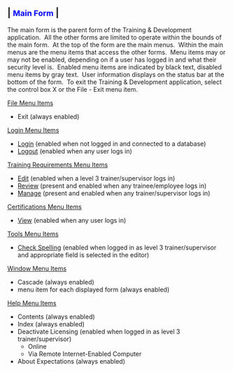 | <font size="4" color="#0000FF"><b>Main Form</b></font> |
-----

The main form is the parent form of the Training & Development application.&nbsp; All the other forms are limited to operate within the bounds of the main form.&nbsp; At the top of the form are the main menus.&nbsp; Within the main menus are the menu items that access the other forms.&nbsp; Menu items may or may not be enabled, depending on if a user has logged in and what their security level is.&nbsp; Enabled menu items are indicated by black text, disabled menu items by gray text.&nbsp; User information displays on the status bar at the bottom of the form.&nbsp; To exit the Training & Development application, select the control box X or the File - Exit menu item.

<u>File Menu Items</u>

- Exit (always enabled)

<u>Login Menu Items</u>

- [Login](<tdlin.md>) (enabled when not logged in and connected to a database)
- [Logout](<tdlout.md>) (enabled when any user logs in)

<u>Training Requirements Menu Items</u>

- [Edit](<tdedit.md>) (enabled when a level 3 trainer/supervisor logs in)
- [Review](<tdreview.md>) (present and enabled when	any trainee/employee logs in)
- [Manage](<tdmanage.md>) (present and enabled when	any trainer/supervisor logs in)

<u>Certifications Menu Items</u>

- [View](<tdcert.md>) (enabled when any user logs in)

<u>Tools Menu Items</u>

- [Check Spelling](<tdedit.md>) (enabled when logged in as level 3 trainer/supervisor and appropriate field is selected in the editor)

<u>Window Menu Items</u>

- Cascade (always enabled)
- menu item for each displayed form (always enabled)

<u>Help Menu Items</u>

- Contents (always enabled)
- Index (always enabled)
- Deactivate Licensing (enabled when logged in as level 3 trainer/supervisor)
    - Online
    - Via Remote Internet-Enabled Computer
- About Expectations (always enabled)
